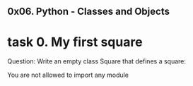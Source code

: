 ## 0x06. Python - Classes and Objects

# task 0. My first square
Question: Write an empty class Square that defines a square:

You are not allowed to import any module
